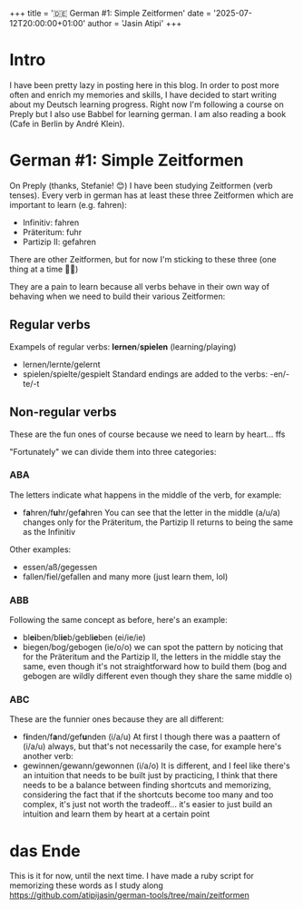 +++
title = '🇩🇪 German #1: Simple Zeitformen'
date = '2025-07-12T20:00:00+01:00'
author = 'Jasin Atipi'
+++
# Intro
I have been pretty lazy in posting here in this blog. In order to post more often and enrich my memories and skills, I have decided to start writing about my Deutsch learning progress. Right now I'm following a course on Preply but I also use Babbel for learning german. I am also reading a book (Cafe in Berlin by André Klein).

# German #1: Simple Zeitformen
On Preply (thanks, Stefanie! 😊) I have been studying Zeitformen (verb tenses). Every verb in german has at least these three Zeitformen which are important to learn (e.g. fahren):
- Infinitiv: fahren
- Präteritum: fuhr
- Partizip II: gefahren

There are other Zeitformen, but for now I'm sticking to these three (one thing at a time 😮‍💨)


They are a pain to learn because all verbs behave in their own way of behaving when we need to build their various Zeitformen:
## Regular verbs
Exampels of regular verbs: **lernen**/**spielen** (learning/playing)
- lernen/lernte/gelernt
- spielen/spielte/gespielt
Standard endings are added to the verbs: -en/-te/-t
## Non-regular verbs
These are the fun ones of course because we need to learn by heart... ffs

"Fortunately" we can divide them into three categories:
### ABA
The letters indicate what happens in the middle of the verb, for example:
- f**a**hren/f**u**hr/gef**a**hren
You can see that the letter in the middle (a/u/a) changes only for the Präteritum, the Partizip II returns to being the same as the Infinitiv

Other examples:
- essen/aß/gegessen
- fallen/fiel/gefallen
and many more (just learn them, lol)

### ABB
Following the same concept as before, here's an example:
- bl**ei**ben/bl**ie**b/gebl**ie**ben (ei/ie/ie)
- biegen/bog/gebogen (ie/o/o)
we can spot the pattern by noticing that for the Präteritum and the Partizip II, the letters in the middle stay the same, even though it's not straightforward how to build them (bog and gebogen are wildly different even though they share the same middle o)
### ABC
These are the funnier ones because they are all different:
- f**i**nden/f**a**nd/gef**u**nden (i/a/u)
At first I though there was a paattern of (i/a/u) always, but that's not necessarily the case, for example here's another verb:
- gewinnen/gewann/gewonnen (i/a/o)
It is different, and I feel like there's an intuition that needs to be built just by practicing, I think that there needs to be a balance between finding shortcuts and memorizing, considering the fact that if the shortcuts become too many and too complex, it's just not worth the tradeoff... it's easier to just build an intuition and learn them by heart at a certain point
# das Ende
This is it for now, until the next time.
I have made a ruby script for memorizing these words as I study along https://github.com/atipijasin/german-tools/tree/main/zeitformen
